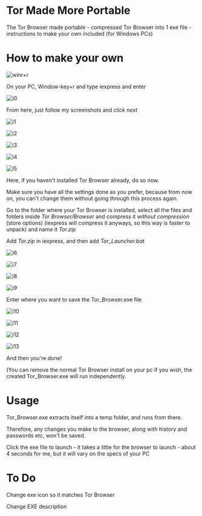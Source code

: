 # Tor Made More Portable
The Tor Browser made portable - compressed Tor Browser into 1 exe file - instructions to make your own included (for Windows PCs)

# How to make your own
![winr+r](https://github.com/Paranoid-OS/Tor-Made-More-Portable/blob/master/images/win%20r.png)

On your PC, Window-key+r and type iexpress and enter

![i0](https://github.com/Paranoid-OS/Tor-Made-More-Portable/blob/master/images/iexpress%201.png)

From here, just follow my screenshots and click *next*

![i1](https://github.com/Paranoid-OS/Tor-Made-More-Portable/blob/master/images/iexpress%202.png)

![i2](https://github.com/Paranoid-OS/Tor-Made-More-Portable/blob/master/images/iexpress%203.png)

![i3](https://github.com/Paranoid-OS/Tor-Made-More-Portable/blob/master/images/iexpress%204.png)

![i4](https://github.com/Paranoid-OS/Tor-Made-More-Portable/blob/master/images/iexpress%205.png)

![i5](https://github.com/Paranoid-OS/Tor-Made-More-Portable/blob/master/images/iexpress%206.png)

Here, if you haven't installed Tor Browser already, do so now.

Make sure you have all the settings done as you prefer, because from now on, you can't change them without going through this process again.

Go to the folder where your Tor Browser is installed, select all the files and folders inside *Tor Browser/Browser* and compress it *without compression* (store options) (iexpress will compress it anyways, so this way is faster to unpack) and name it *Tor.zip*

Add *Tor.zip* in iexpress, and then add *Tor_Launcher.bat* 

![i6](https://github.com/Paranoid-OS/Tor-Made-More-Portable/blob/master/images/iexpress%207.png)

![i7](https://github.com/Paranoid-OS/Tor-Made-More-Portable/blob/master/images/iexpress%208.png)

![i8](https://github.com/Paranoid-OS/Tor-Made-More-Portable/blob/master/images/iexpress%209.png)

![i9](https://github.com/Paranoid-OS/Tor-Made-More-Portable/blob/master/images/iexpress%2010.png)

Enter where you want to save the Tor_Browser.exe file

![i10](https://github.com/Paranoid-OS/Tor-Made-More-Portable/blob/master/images/iexpress%2011.png)

![i11](https://github.com/Paranoid-OS/Tor-Made-More-Portable/blob/master/images/iexpress%2012.png)

![i12](https://github.com/Paranoid-OS/Tor-Made-More-Portable/blob/master/images/iexpress%2013.png)

![i13](https://github.com/Paranoid-OS/Tor-Made-More-Portable/blob/master/images/iexpress%2014.png)

And then you're done!

(You can remove the normal Tor Browser install on your pc if you wish, the created Tor_Browser.exe will run independently.

# Usage
Tor_Browser.exe extracts itself into a temp folder, and runs from there.

Therefore, any changes you make to the browser, along with history and passwords etc, won't be saved.

Click the exe file to launch - it takes a little for the browser to launch - about 4 seconds for me, but it will vary on the specs of your PC

# To Do
Change exe icon so it matches Tor Browser

Change EXE description
